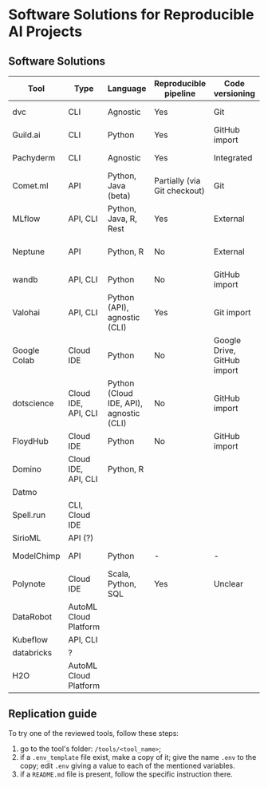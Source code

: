 # Software Solutions for Reproducible AI Projects

## Software Solutions

| Tool         | Type                  | Language                                | Reproducible  pipeline        | Code versioning             | Data exploration | Data provenance | Data  tracking | Exp. logging | Collab features        | Web dashb.       | Notebooks  support    | License     |
|--------------|-----------------------|-----------------------------------------|-------------------------------|-----------------------------|------------------|-----------------|----------------|--------------|------------------------|------------------|-----------------------|-------------|
| dvc          | CLI                   | Agnostic                                | Yes                           | Git                         | No               | Yes (?)         | Yes            | Yes          | -                      | No               | Jupyter (nbconvert)   | Apache 2.0  |
| Guild.ai     | CLI                   | Python                                  | Yes                           | GitHub import               | No               | ~               | Yes            | Yes          | ~                      | Yes (local)      | -                     | Apache 2.0  |
| Pachyderm    | CLI                   | Agnostic                                | Yes                           | Integrated                  |                  |                 | Yes            | Yes          | ?                      | Yes (local)*     | -                     | Apache 2.0  |
| Comet.ml     | API                   | Python, Java (beta)                     | Partially  (via Git checkout) | Git                         |                  |                 | Yes            | Yes          | -                      | Yes              | Jupyter               | Proprietary |
| MLflow       | API, CLI              | Python, Java, R, Rest                   | Yes                           | External                    |                  |                 | Yes            | Yes          | -                      | Yes (local)      | Can co-exist          | Apache 2.0  |
| Neptune      | API                   | Python, R                               | No                            | External                    |                  |                 | Yes            | Yes          | Yes (teams, wiki)      | Yes              | Jupyter (Jupyter Lab) | Proprietary |
| wandb        | API, CLI              | Python                                  | No                            | GitHub import               |                  |                 | No             | Yes          | Teams                  | Yes              | Jupyter               | Proprietary |
| Valohai      | API, CLI              | Python (API), agnostic (CLI)            | Yes                           | Git import                  |                  |                 | Yes            | Yes          | -                      | Yes              | Jupyter (Jupyter Lab) | Proprietary |
| Google Colab | Cloud IDE             | Python                                  | No                            | Google Drive, GitHub import |                  |                 | Google Drive   | No           | Sharing, co-editing    | Integrated       | Jupyter               | Proprietary |
| dotscience   | Cloud IDE, API, CLI   | Python (Cloud IDE, API), agnostic (CLI) | No                            | GitHub import               |                  |                 | Yes            | Yes          | Fork&Pullfor notebooks | Integrated       | Jupyter               | Proprietary |
| FloydHub     | Cloud IDE             | Python                                  | No                            | GitHub import               |                  |                 | Yes            | No           | Teams                  | Integrated       | Jupyter Lab           | Proprietary |
| Domino       | Cloud IDE, API, CLI   | Python, R                               |                               |                             |                  |                 |                |              |                        | Yes              |                       | Proprietary |
| Datmo        |                       |                                         |                               |                             |                  |                 |                |              |                        |                  |                       |             |
| Spell.run    | CLI, Cloud IDE        |                                         |                               |                             |                  |                 |                |              |                        |                  |                       |             |
| SirioML      | API (?)               |                                         |                               |                             |                  |                 |                |              |                        |                  |                       |             |
| ModelChimp   | API                   | Python                                  | -                             | -                           |                  |                 | -              | -            | -                      | Yes (also local) | No                    | BSD 2.0     |
| Polynote     | Cloud IDE             | Scala, Python, SQL                      | Yes                           | Unclear                     | Yes              | No              | No             | No           | No                     | Yes (local)      | Yes                   | Apache 2.0  |
| DataRobot    | AutoML Cloud Platform |                                         |                               |                             |                  |                 |                |              |                        |                  |                       |             |
| Kubeflow     | API, CLI              |                                         |                               |                             |                  |                 |                |              |                        |                  |                       |             |
| databricks   | ?                     |                                         |                               |                             |                  |                 |                |              |                        |                  |                       |             |
| H2O          | AutoML Cloud Platform |                                         |                               |                             |                  |                 |                |              |                        |                  |                       |             |


## Replication guide

To try one of the reviewed tools, follow these steps:

1. go to the tool's folder: `/tools/<tool_name>`;
2. if a `.env_template` file exist, make a copy of it; give the name `.env` to the copy; edit `.env` giving a value to each of the mentioned variables.
3. if a `README.md` file is present, follow the specific instruction there.
